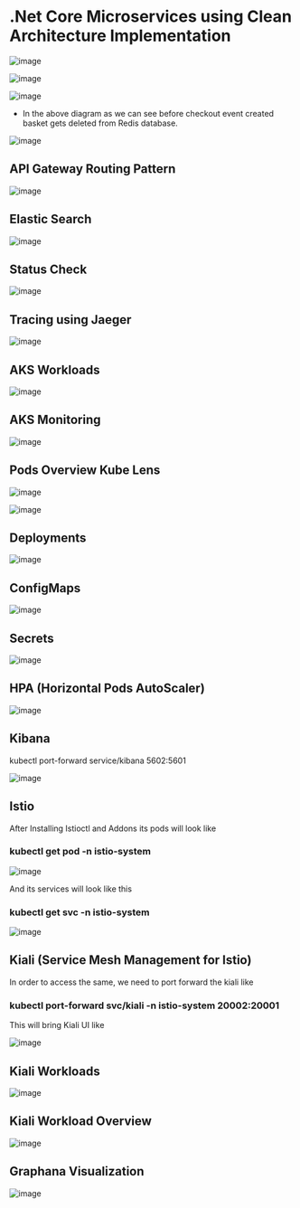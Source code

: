 # .Net Core Microservices using Clean Architecture Implementation

![image](https://user-images.githubusercontent.com/3886381/206482808-d3505e9f-c20b-4749-a56f-305b0285baf2.png)

![image](https://user-images.githubusercontent.com/3886381/206483689-ad757a3b-648c-4e9e-8f7c-33da66ab6a05.png)

![image](https://user-images.githubusercontent.com/3886381/206484352-c9944f29-f0bf-41b0-a2b0-acd9717485aa.png)

* In the above diagram as we can see before checkout event created basket gets deleted from Redis database.

![image](https://user-images.githubusercontent.com/3886381/208604620-9ca24002-e961-4bff-9779-fbc7c40a3e4c.png)

## API Gateway Routing Pattern

![image](https://user-images.githubusercontent.com/3886381/206836028-442575f4-c9bd-4387-9cac-aa04e8944fa9.png)

## Elastic Search
![image](https://user-images.githubusercontent.com/3886381/208603245-44687ec3-629c-4a1d-a7f4-87bcc5baa1f6.png)

## Status Check 
![image](https://user-images.githubusercontent.com/3886381/209166943-3457364f-d2f4-4328-b7e8-43b45e71a7ac.png)

## Tracing using Jaeger
![image](https://user-images.githubusercontent.com/3886381/209193107-e9e7ab3a-0060-49f9-9a7d-bb81147a4bf3.png)

## AKS Workloads

![image](https://user-images.githubusercontent.com/3886381/210868687-3ce72999-1187-4826-94f3-14db9d79bde5.png)

## AKS Monitoring
![image](https://user-images.githubusercontent.com/3886381/210528612-9b8a8211-abc8-4a86-806a-c94d3f0dfb96.png)

## Pods Overview Kube Lens
![image](https://user-images.githubusercontent.com/3886381/210942031-14a2b935-a7f2-48f1-b97d-affe199030fe.png)

![image](https://user-images.githubusercontent.com/3886381/210942401-39084590-7670-4067-956b-772c28f2f508.png)

## Deployments

![image](https://user-images.githubusercontent.com/3886381/210942812-fe244069-5aba-4b48-9c68-9b503b540854.png)

## ConfigMaps

![image](https://user-images.githubusercontent.com/3886381/210943017-97b65ee3-5b70-4d5f-972c-5b75ff92ba7b.png)

## Secrets

![image](https://user-images.githubusercontent.com/3886381/210944092-68c586ff-528e-48f6-81f5-df07fc2bf2d1.png)

## HPA (Horizontal Pods AutoScaler)

![image](https://user-images.githubusercontent.com/3886381/210944313-4f33e12d-dcf2-475c-9bc6-9abb4f56f4a7.png)

## Kibana

kubectl port-forward service/kibana 5602:5601

![image](https://user-images.githubusercontent.com/3886381/210946644-63d6ade6-71f0-458e-a823-632619ba6c11.png)

## Istio

After Installing Istioctl and Addons its pods will look like 
### kubectl get pod -n istio-system

![image](https://user-images.githubusercontent.com/3886381/211144670-d76a2c50-effe-4686-97f0-e28fe8a807fb.png)

And its services will look like this
### kubectl get svc -n istio-system

![image](https://user-images.githubusercontent.com/3886381/211144715-4f24b04f-77e7-4506-bcef-155b91d7fbc0.png)

## Kiali (Service Mesh Management for Istio)

In order to access the same, we need to port forward the kiali like 
### kubectl port-forward svc/kiali -n istio-system 20002:20001

This will bring Kiali UI like 

![image](https://user-images.githubusercontent.com/3886381/211145703-1c96806f-c9b6-41a4-8aaa-64ce47784590.png)

## Kiali Workloads

![image](https://user-images.githubusercontent.com/3886381/211145786-802b6080-227c-49b8-b7b1-6c9d271095c3.png)

## Kiali Workload Overview

![image](https://user-images.githubusercontent.com/3886381/211146477-5071ca5f-30a0-47a3-bebb-bc9a3db3881c.png)

## Graphana Visualization

![image](https://user-images.githubusercontent.com/3886381/211147911-88fd9853-cf3b-48d9-82e5-453ec0ab7fb2.png)